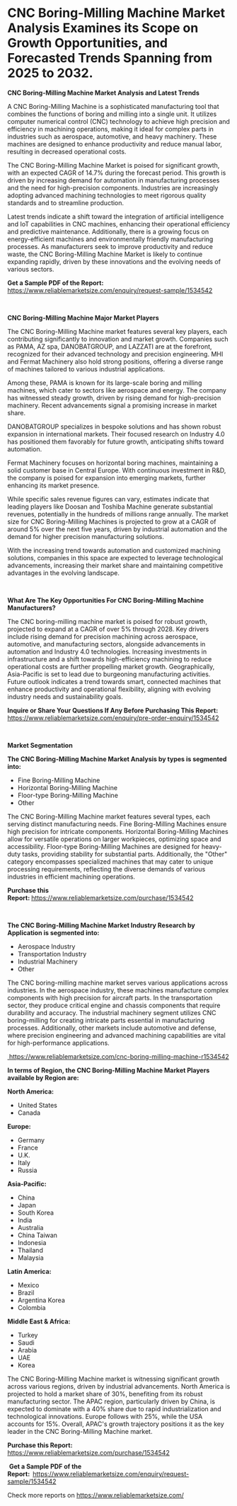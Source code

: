 <p><h1>CNC Boring-Milling Machine Market Analysis Examines its Scope on Growth Opportunities, and Forecasted Trends Spanning from 2025 to 2032.</h1></p><p><strong>CNC Boring-Milling Machine Market Analysis and Latest Trends</strong></p>
<p><p>A CNC Boring-Milling Machine is a sophisticated manufacturing tool that combines the functions of boring and milling into a single unit. It utilizes computer numerical control (CNC) technology to achieve high precision and efficiency in machining operations, making it ideal for complex parts in industries such as aerospace, automotive, and heavy machinery. These machines are designed to enhance productivity and reduce manual labor, resulting in decreased operational costs.</p><p>The CNC Boring-Milling Machine Market is poised for significant growth, with an expected CAGR of 14.7% during the forecast period. This growth is driven by increasing demand for automation in manufacturing processes and the need for high-precision components. Industries are increasingly adopting advanced machining technologies to meet rigorous quality standards and to streamline production. </p><p>Latest trends indicate a shift toward the integration of artificial intelligence and IoT capabilities in CNC machines, enhancing their operational efficiency and predictive maintenance. Additionally, there is a growing focus on energy-efficient machines and environmentally friendly manufacturing processes. As manufacturers seek to improve productivity and reduce waste, the CNC Boring-Milling Machine Market is likely to continue expanding rapidly, driven by these innovations and the evolving needs of various sectors.</p></p>
<p><strong>Get a Sample PDF of the Report:&nbsp;</strong> <a href="https://www.reliablemarketsize.com/enquiry/request-sample/1534542?utm_campaign=2041&utm_medium=2&utm_source=Github&utm_content=ia&utm_term=27022025&utm_id=cnc-boring-milling-machine">https://www.reliablemarketsize.com/enquiry/request-sample/1534542</a></p>
<p>&nbsp;</p>
<p><strong>CNC Boring-Milling Machine Major Market Players</strong></p>
<p><p>The CNC Boring-Milling Machine market features several key players, each contributing significantly to innovation and market growth. Companies such as PAMA, AZ spa, DANOBATGROUP, and LAZZATI are at the forefront, recognized for their advanced technology and precision engineering. MHI and Fermat Machinery also hold strong positions, offering a diverse range of machines tailored to various industrial applications.</p><p>Among these, PAMA is known for its large-scale boring and milling machines, which cater to sectors like aerospace and energy. The company has witnessed steady growth, driven by rising demand for high-precision machinery. Recent advancements signal a promising increase in market share.</p><p>DANOBATGROUP specializes in bespoke solutions and has shown robust expansion in international markets. Their focused research on Industry 4.0 has positioned them favorably for future growth, anticipating shifts toward automation.</p><p>Fermat Machinery focuses on horizontal boring machines, maintaining a solid customer base in Central Europe. With continuous investment in R&D, the company is poised for expansion into emerging markets, further enhancing its market presence.</p><p>While specific sales revenue figures can vary, estimates indicate that leading players like Doosan and Toshiba Machine generate substantial revenues, potentially in the hundreds of millions range annually. The market size for CNC Boring-Milling Machines is projected to grow at a CAGR of around 5% over the next five years, driven by industrial automation and the demand for higher precision manufacturing solutions.</p><p>With the increasing trend towards automation and customized machining solutions, companies in this space are expected to leverage technological advancements, increasing their market share and maintaining competitive advantages in the evolving landscape.</p></p>
<p>&nbsp;</p>
<p><strong>What Are The Key Opportunities For CNC Boring-Milling Machine Manufacturers?</strong></p>
<p><p>The CNC boring-milling machine market is poised for robust growth, projected to expand at a CAGR of over 5% through 2028. Key drivers include rising demand for precision machining across aerospace, automotive, and manufacturing sectors, alongside advancements in automation and Industry 4.0 technologies. Increasing investments in infrastructure and a shift towards high-efficiency machining to reduce operational costs are further propelling market growth. Geographically, Asia-Pacific is set to lead due to burgeoning manufacturing activities. Future outlook indicates a trend towards smart, connected machines that enhance productivity and operational flexibility, aligning with evolving industry needs and sustainability goals.</p></p>
<p><strong>Inquire or Share Your Questions If Any Before Purchasing This Report:</strong> <a href="https://www.reliablemarketsize.com/enquiry/pre-order-enquiry/1534542?utm_campaign=2041&utm_medium=2&utm_source=Github&utm_content=ia&utm_term=27022025&utm_id=cnc-boring-milling-machine">https://www.reliablemarketsize.com/enquiry/pre-order-enquiry/1534542</a></p>
<p>&nbsp;</p>
<p><strong>Market Segmentation</strong></p>
<p><strong>The CNC Boring-Milling Machine Market Analysis by types is segmented into:</strong></p>
<p><ul><li>Fine Boring-Milling Machine</li><li>Horizontal Boring-Milling Machine</li><li>Floor-type Boring-Milling Machine</li><li>Other</li></ul></p>
<p><p>The CNC Boring-Milling Machine market features several types, each serving distinct manufacturing needs. Fine Boring-Milling Machines ensure high precision for intricate components. Horizontal Boring-Milling Machines allow for versatile operations on larger workpieces, optimizing space and accessibility. Floor-type Boring-Milling Machines are designed for heavy-duty tasks, providing stability for substantial parts. Additionally, the "Other" category encompasses specialized machines that may cater to unique processing requirements, reflecting the diverse demands of various industries in efficient machining operations.</p></p>
<p><strong>Purchase this Report:&nbsp;</strong><a href="https://www.reliablemarketsize.com/purchase/1534542?utm_campaign=2041&utm_medium=2&utm_source=Github&utm_content=ia&utm_term=27022025&utm_id=cnc-boring-milling-machine">https://www.reliablemarketsize.com/purchase/1534542</a></p>
<p>&nbsp;</p>
<p><strong>The CNC Boring-Milling Machine Market Industry Research by Application is segmented into:</strong></p>
<p><ul><li>Aerospace Industry</li><li>Transportation Industry</li><li>Industrial Machinery</li><li>Other</li></ul></p>
<p><p>The CNC boring-milling machine market serves various applications across industries. In the aerospace industry, these machines manufacture complex components with high precision for aircraft parts. In the transportation sector, they produce critical engine and chassis components that require durability and accuracy. The industrial machinery segment utilizes CNC boring-milling for creating intricate parts essential in manufacturing processes. Additionally, other markets include automotive and defense, where precision engineering and advanced machining capabilities are vital for high-performance applications.</p></p>
<p><a href="https://www.reliablemarketsize.com/cnc-boring-milling-machine-r1534542?utm_campaign=2041&utm_medium=2&utm_source=Github&utm_content=ia&utm_term=27022025&utm_id=cnc-boring-milling-machine">&nbsp;https://www.reliablemarketsize.com/cnc-boring-milling-machine-r1534542</a></p>
<p><strong>In terms of Region, the CNC Boring-Milling Machine Market Players available by Region are:</strong></p>
<p>
    <p> <strong> North America: </strong>
        <ul>
            <li>United States</li>
            <li>Canada</li>
        </ul>
        </p> 
    <p> <strong> Europe: </strong>
        <ul>
            <li>Germany</li>
            <li>France</li>
            <li>U.K.</li>
            <li>Italy</li>
            <li>Russia</li>
        </ul>
        </p> 
    <p> <strong> Asia-Pacific: </strong>
        <ul>
            <li>China</li>
            <li>Japan</li>
            <li>South Korea</li>
            <li>India</li>
            <li>Australia</li>
            <li>China Taiwan</li>
            <li>Indonesia</li>
            <li>Thailand</li>
            <li>Malaysia</li>
        </ul>
        </p> 
    <p> <strong> Latin America: </strong>
        <ul>
            <li>Mexico</li>
            <li>Brazil</li>
            <li>Argentina Korea</li>
            <li>Colombia</li>
        </ul>
        </p> 
    <p> <strong> Middle East & Africa: </strong>
        <ul>
            <li>Turkey</li>
            <li>Saudi</li>
            <li>Arabia</li>
            <li>UAE</li>
            <li>Korea</li>
        </ul>
    </p>
    </p>
<p><p>The CNC Boring-Milling Machine market is witnessing significant growth across various regions, driven by industrial advancements. North America is projected to hold a market share of 30%, benefiting from its robust manufacturing sector. The APAC region, particularly driven by China, is expected to dominate with a 40% share due to rapid industrialization and technological innovations. Europe follows with 25%, while the USA accounts for 15%. Overall, APAC's growth trajectory positions it as the key leader in the CNC Boring-Milling Machine market.</p></p>
<p><strong>Purchase this Report: </strong><a href="https://www.reliablemarketsize.com/purchase/1534542?utm_campaign=2041&utm_medium=2&utm_source=Github&utm_content=ia&utm_term=27022025&utm_id=cnc-boring-milling-machine">https://www.reliablemarketsize.com/purchase/1534542</a></p>
<p>&nbsp;<strong>Get a Sample PDF of the Report:&nbsp;&nbsp;</strong><a href="https://www.reliablemarketsize.com/enquiry/request-sample/1534542?utm_campaign=2041&utm_medium=2&utm_source=Github&utm_content=ia&utm_term=27022025&utm_id=cnc-boring-milling-machine">https://www.reliablemarketsize.com/enquiry/request-sample/1534542</a></p>
<p><strong></strong></p>
<p>Check more reports on <a href="https://www.reliablemarketsize.com/?utm_campaign=2041&utm_medium=2&utm_source=Github&utm_content=ia&utm_term=27022025&utm_id=cnc-boring-milling-machine">https://www.reliablemarketsize.com/</a></p>